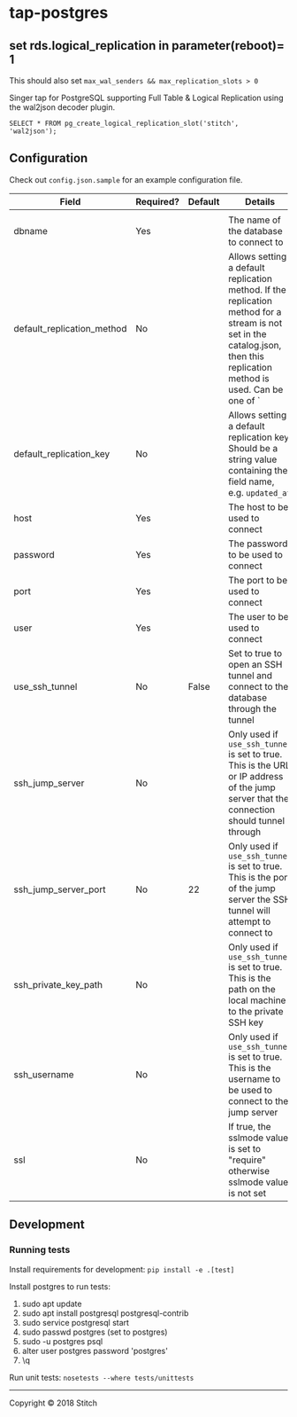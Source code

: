 # tap-postgres

## set rds.logical_replication in parameter(reboot)= 1

This should also set `max_wal_senders && max_replication_slots > 0`

Singer tap for PostgreSQL supporting Full Table & Logical Replication
using the wal2json decoder plugin.

```
SELECT * FROM pg_create_logical_replication_slot('stitch', 'wal2json');
```

## Configuration
Check out `config.json.sample` for an example configuration file.

| Field                      | Required? | Default | Details                                                                                                                                                                   |
|----------------------------|-----------|---------|---------------------------------------------------------------------------------------------------------------------------------------------------------------------------|
|                            |           |         |                                                                                                                                                                           |
| dbname                     | Yes       |         | The name of the database to connect to                                                                                                                                    |
| default_replication_method | No        |         | Allows setting a default replication method. If the replication method for a stream is not set in the catalog.json, then this replication method is used. Can be one of ` |
| default_replication_key    | No        |         | Allows setting a default replication key. Should be a string value containing the field name, e.g. `updated_at`                                                           |
| host                       | Yes       |         | The host to be used to connect                                                                                                                                            |
| password                   | Yes       |         | The password to be used to connect                                                                                                                                        |
| port                       | Yes       |         | The port to be used to connect                                                                                                                                            |
| user                       | Yes       |         | The user to be used to connect                                                                                                                                            |
| use_ssh_tunnel             | No        | False   | Set to true to open an SSH tunnel and connect to the database through the tunnel                                                                                          |
| ssh_jump_server            | No        |         | Only used if `use_ssh_tunnel` is set to true. This is the URL or IP address of the jump server that the connection should tunnel through                                  |
| ssh_jump_server_port       | No        | 22      | Only used if `use_ssh_tunnel` is set to true. This is the port of the jump server the SSH tunnel will attempt to connect to                                               |
| ssh_private_key_path       | No        |         | Only used if `use_ssh_tunnel` is set to true. This is the path on the local machine to the private SSH key                                                                |
| ssh_username               | No        |         | Only used if `use_ssh_tunnel` is set to true. This is the username to be used to connect to the jump server                                                               |
| ssl                        | No        |         | If true, the sslmode value is set to "require" otherwise sslmode value is not set                                                                                         |

## Development
### Running tests
Install requirements for development: `pip install -e .[test]`

Install postgres to run tests:
1. sudo apt update
1. sudo apt install postgresql postgresql-contrib
1. sudo service postgresql start
1. sudo passwd postgres (set to postgres)
1. sudo -u postgres psql
1. alter user postgres password 'postgres'
1. \q

Run unit tests: `nosetests --where tests/unittests`



---

Copyright &copy; 2018 Stitch
